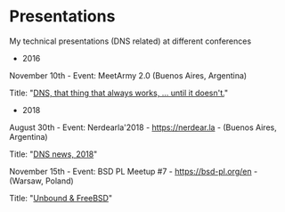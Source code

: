 # Presentations
My technical presentations (DNS related) at different conferences

* 2016

November 10th - Event: MeetArmy 2.0 (Buenos Aires, Argentina)

Title: "[DNS, that thing that always works, ... until it doesn't.](https://github.com/pcarboni/Presentations/blob/master/DNS/meet_army_2_0/README.md)"

* 2018

August 30th - Event: Nerdearla'2018 - https://nerdear.la - (Buenos Aires, Argentina)

Title: "[DNS news, 2018](https://github.com/pcarboni/Presentations/blob/master/DNS/nerdear_la_2018/README.md)"

November 15th - Event: BSD PL Meetup #7 - https://bsd-pl.org/en - (Warsaw, Poland)

Title: "[Unbound & FreeBSD](https://github.com/pcarboni/Presentations/blob/master/DNS/bsd_pl_meetup_Nov15th_2018/README.md)"
